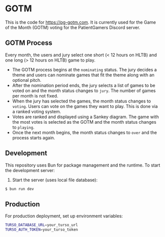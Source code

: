 # GOTM

This is the code for https://pg-gotm.com. It is currently used for the Game of the Month (GOTM) voting for the PatientGamers Discord server.

## GOTM Process

Every month, the users and jury select one short (< 12 hours on HLTB) and one long (> 12 hours on HLTB) game to play.

- The GOTM process begins at the `nominating` status. The jury decides a theme and users can nominate games that fit the theme along with an optional pitch.
- After the nomination period ends, the jury selects a list of games to be voted on and the month status changes to `jury`. The number of games per month is not fixed.
- When the jury has selected the games, the month status changes to `voting`. Users can vote on the games they want to play. This is done via a ranked voting system.
- Votes are ranked and displayed using a Sankey diagram. The game with the most votes is selected as the GOTM and the month status changes to `playing`.
- Once the next month begins, the month status changes to `over` and the process starts again.

## Development

This repository uses Bun for package management and the runtime. To start the development server:

1. Start the server (uses local file database):
```sh
$ bun run dev
```

## Production

For production deployment, set up environment variables:
```sh
TURSO_DATABASE_URL=your_turso_url
TURSO_AUTH_TOKEN=your_turso_token
```
